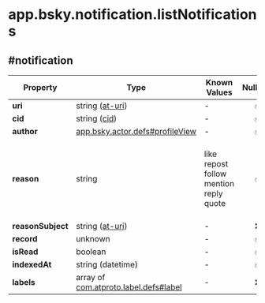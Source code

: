 # app.bsky.notification.listNotifications

## #notification

| Property | Type | Known Values | Nullable | Description |
| --- | --- | --- | :---: | --- |
| **uri** | string ([at-uri](https://atproto.com/specs/at-uri-scheme)) | - | ✅ | - |
| **cid** | string ([cid](https://atproto.com/specs/repository#cid-formats)) | - | ✅ | - |
| **author** | [app.bsky.actor.defs#profileView](../../../../app/bsky/actor/objects/defs.md#profileView)| - | ✅ | - |
| **reason** | string | like<br>repost<br>follow<br>mention<br>reply<br>quote | ✅ | Expected values are 'like', 'repost', 'follow', 'mention', 'reply', and 'quote'. |
| **reasonSubject** | string ([at-uri](https://atproto.com/specs/at-uri-scheme)) | - | ❌ | - |
| **record** | unknown | - | ✅ | - |
| **isRead** | boolean | - | ✅ | - |
| **indexedAt** | string (datetime) | - | ✅ | - |
| **labels** | array of [com.atproto.label.defs#label](../../../../com/atproto/label/objects/defs.md#label) | - | ❌ | - |
